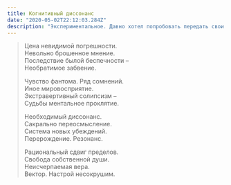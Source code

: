 ```yaml
---
title: Когнитивный диссонанс
date: "2020-05-02T22:12:03.284Z"
description: "Экспериментальное. Давно хотел попробовать передать свои мысли через метафорику. Тут и объяснять нечего: кто проклят - тот поймет"
---
```


>  Цена невидимой погрешности. </br>
>  Невольно брошенное мнение. </br>
>  Последствие былой беспечности – </br>
>  Необратимое забвение. </br>
>
>  Чувство фантома. Ряд сомнений. </br>
>  Иное мировосприятие. </br>
>  Экстравертивный солипсизм – </br>
>  Судьбы ментальное проклятие. </br>
>
>  Необходимый диссонанс. </br>
>  Сакрально переосмысление. </br>
>  Система новых убеждений. </br>
>  Перерождение. Резонанс. </br>
>
>  Рациональный сдвиг пределов. </br>
>  Свобода собственной души. </br>
>  Неисчерпаемая вера. </br>
>  Вектор. Настрой несокрушим. </br>